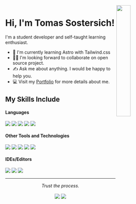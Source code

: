 
<div>
  <img align="right" width="30%" src="https://owlbertsio-resized.s3.amazonaws.com/Popper.psd.full.png">
</div>

<h1>Hi, I'm Tomas Sostersich!</h1>             


<p align="left">I'm a student developer and self-taught learning enthusiast. </p>

- 🌱 I'm currently learning Astro with Tailwind.css
- 💁‍♂️ I'm looking forward to collaborate on open source project.
- ✍ Ask me about anything. I would be happy to help you.
- 💻 Visit my [Portfolio](https:) for more details about me.
<!--End Intro-->

## My Skills Include

<h4> Languages </h4>
<span> 
  <img src="https://img.shields.io/badge/HTML5-E34F26?style=for-the-badge&logo=html5&logoColor=white">
  <img src="https://img.shields.io/badge/CSS3-1572B6?style=for-the-badge&logo=css3&logoColor=white">
  <img src="https://img.shields.io/badge/JavaScript-F7DF1E?style=for-the-badge&logo=javascript&logoColor=black">
  <img src="https://img.shields.io/badge/python-3670A0?style=for-the-badge&logo=python&logoColor=ffdd54">
  <img src="https://img.shields.io/badge/c++-%2300599C.svg?style=for-the-badge&logo=c%2B%2B&logoColor=white">
</span>

<h4> Other Tools and Technologies </h4>
<span>
  <img src="https://img.shields.io/badge/Git-F05032?style=for-the-badge&logo=git&logoColor=white">
  <img src="https://img.shields.io/badge/Bootstrap-563D7C?style=for-the-badge&logo=bootstrap&logoColor=white">
  <img src="https://img.shields.io/badge/astro-%232C2052.svg?style=for-the-badge&logo=astro&logoColor=white">
  <img src="https://img.shields.io/badge/tailwindcss-%2338B2AC.svg?style=for-the-badge&logo=tailwind-css&logoColor=white">
  <img src="https://img.shields.io/badge/postgres-%23316192.svg?style=for-the-badge&logo=postgresql&logoColor=white)">
</span>

<h4> IDEs/Editors </h4>
<span>
<img src="https://img.shields.io/badge/Visual_Studio_Code-0078D4?style=for-the-badge&logo=visual%20studio%20code&logoColor=white">
<img src="https://img.shields.io/badge/Google%20Colab-%23F9A825.svg?style=for-the-badge&logo=googlecolab&logoColor=white">
<img src="https://img.shields.io/badge/Obsidian-%23483699.svg?style=for-the-badge&logo=obsidian&logoColor=white">

<hr>
<p align="center">
   <i>Trust the process.</i>
   <br>
<br>	
<a target="_blank" href="https://www.linkedin.com/in/tomas-sostersich/"><img src="https://img.shields.io/badge/-LinkedIn-0077B5?style=for-the-badge&logo=Linkedin&logoColor=white"></img></a>
<a target="_blank" href="https://mail.google.com/mail/u/0/?hl=es-419#inbox?compose=GTvVlcSDZcnmjTxvQzjWZLdMnZdqNPDslHkBKRZhMnlSrkCSXWxgBdBlJkwfNGVNcQbnjPshzJWQg"><img src="https://img.shields.io/badge/-Gmail-D14836?style=for-the-badge&logo=Gmail&logoColor=white"></img></a>
<br>
</p>
